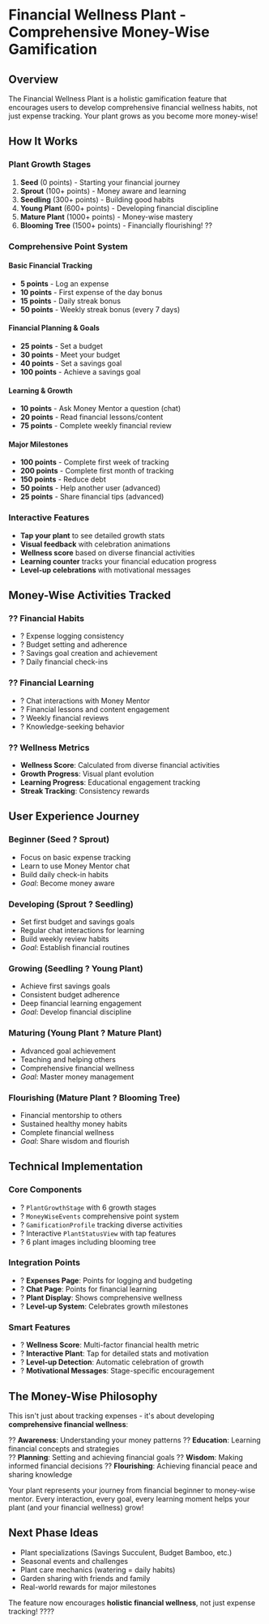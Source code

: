 # Financial Wellness Plant - Comprehensive Money-Wise Gamification

## Overview
The Financial Wellness Plant is a holistic gamification feature that encourages users to develop comprehensive financial wellness habits, not just expense tracking. Your plant grows as you become more money-wise!

## How It Works

### Plant Growth Stages
1. **Seed** (0 points) - Starting your financial journey
2. **Sprout** (100+ points) - Money aware and learning
3. **Seedling** (300+ points) - Building good habits
4. **Young Plant** (600+ points) - Developing financial discipline
5. **Mature Plant** (1000+ points) - Money-wise mastery
6. **Blooming Tree** (1500+ points) - Financially flourishing! ??

### Comprehensive Point System

#### Basic Financial Tracking
- **5 points** - Log an expense
- **10 points** - First expense of the day bonus
- **15 points** - Daily streak bonus
- **50 points** - Weekly streak bonus (every 7 days)

#### Financial Planning & Goals
- **25 points** - Set a budget
- **30 points** - Meet your budget
- **40 points** - Set a savings goal
- **100 points** - Achieve a savings goal

#### Learning & Growth
- **10 points** - Ask Money Mentor a question (chat)
- **20 points** - Read financial lessons/content
- **75 points** - Complete weekly financial review

#### Major Milestones
- **100 points** - Complete first week of tracking
- **200 points** - Complete first month of tracking
- **150 points** - Reduce debt
- **50 points** - Help another user (advanced)
- **25 points** - Share financial tips (advanced)

### Interactive Features
- **Tap your plant** to see detailed growth stats
- **Visual feedback** with celebration animations
- **Wellness score** based on diverse financial activities
- **Learning counter** tracks your financial education progress
- **Level-up celebrations** with motivational messages

## Money-Wise Activities Tracked

### ?? **Financial Habits**
- ? Expense logging consistency
- ? Budget setting and adherence
- ? Savings goal creation and achievement
- ? Daily financial check-ins

### ?? **Financial Learning**
- ? Chat interactions with Money Mentor
- ? Financial lessons and content engagement
- ? Weekly financial reviews
- ? Knowledge-seeking behavior

### ?? **Wellness Metrics**
- **Wellness Score**: Calculated from diverse financial activities
- **Growth Progress**: Visual plant evolution
- **Learning Progress**: Educational engagement tracking
- **Streak Tracking**: Consistency rewards

## User Experience Journey

### **Beginner (Seed ? Sprout)**
- Focus on basic expense tracking
- Learn to use Money Mentor chat
- Build daily check-in habits
- *Goal*: Become money aware

### **Developing (Sprout ? Seedling)**
- Set first budget and savings goals
- Regular chat interactions for learning
- Build weekly review habits
- *Goal*: Establish financial routines

### **Growing (Seedling ? Young Plant)**
- Achieve first savings goals
- Consistent budget adherence
- Deep financial learning engagement
- *Goal*: Develop financial discipline

### **Maturing (Young Plant ? Mature Plant)**
- Advanced goal achievement
- Teaching and helping others
- Comprehensive financial wellness
- *Goal*: Master money management

### **Flourishing (Mature Plant ? Blooming Tree)**
- Financial mentorship to others
- Sustained healthy money habits
- Complete financial wellness
- *Goal*: Share wisdom and flourish

## Technical Implementation

### Core Components
- ? `PlantGrowthStage` with 6 growth stages
- ? `MoneyWiseEvents` comprehensive point system
- ? `GamificationProfile` tracking diverse activities
- ? Interactive `PlantStatusView` with tap features
- ? 6 plant images including blooming tree

### Integration Points
- ? **Expenses Page**: Points for logging and budgeting
- ? **Chat Page**: Points for financial learning
- ? **Plant Display**: Shows comprehensive wellness
- ? **Level-up System**: Celebrates growth milestones

### Smart Features
- ? **Wellness Score**: Multi-factor financial health metric
- ? **Interactive Plant**: Tap for detailed stats and motivation
- ? **Level-up Detection**: Automatic celebration of growth
- ? **Motivational Messages**: Stage-specific encouragement

## The Money-Wise Philosophy

This isn't just about tracking expenses - it's about developing **comprehensive financial wellness**:

?? **Awareness**: Understanding your money patterns
?? **Education**: Learning financial concepts and strategies  
?? **Planning**: Setting and achieving financial goals
?? **Wisdom**: Making informed financial decisions
?? **Flourishing**: Achieving financial peace and sharing knowledge

Your plant represents your journey from financial beginner to money-wise mentor. Every interaction, every goal, every learning moment helps your plant (and your financial wellness) grow!

## Next Phase Ideas
- Plant specializations (Savings Succulent, Budget Bamboo, etc.)
- Seasonal events and challenges
- Plant care mechanics (watering = daily habits)
- Garden sharing with friends and family
- Real-world rewards for major milestones

The feature now encourages **holistic financial wellness**, not just expense tracking! ????